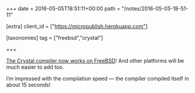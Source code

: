 +++
date = 2016-05-05T18:51:11+00:00
path = "/notes/2016-05-05-18-51-11"

[extra]
client_id = ["https://micropublish.herokuapp.com"]

[taxonomies]
tag = ["freebsd","crystal"]

+++

<p><a href="https://github.com/crystal-lang/crystal/pull/2442">The Crystal compiler now works on FreeBSD</a>! And other platforms will be much easier to add too.</p>
<p>I’m impressed with the compilation speed — the compiler compiled itself in about 15 seconds!</p>